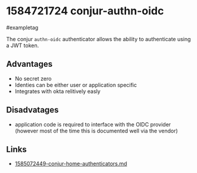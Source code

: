 # 1584721724 conjur-authn-oidc
#exampletag

The conjur `authn-oidc` authenticator allows the ability to authenticate using a JWT token.

## Advantages
- No secret zero
- Identies can be either user or application specific
- Integrates with okta relitively easly

## Disadvatages
- application code is required to interface with the OIDC provider (however most of the time this is documented well via the vendor)

## Links
- [1585072449-conjur-home-authenticators.md](1585072449-conjur-home-authenticators.md)
